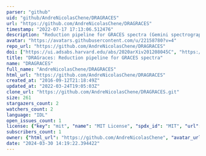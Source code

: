```yaml
---
parser: "github"
uid: "github/AndreNicolasChene/DRAGRACES"
url: "https://github.com/AndreNicolasChene/DRAGRACES"
timestamp: "2022-07-17 17:13:06.512476"
description: "Reduction pipeline for GRACES spectra (Gemini spectrograph)"
avatar: "https://avatars.githubusercontent.com/u/22158780?v=4"
repo_url: "https://github.com/AndreNicolasChene/DRAGRACES"
doi: ["https://ui.adsabs.harvard.edu/abs/2020arXiv201208045C", "https://ui.adsabs.harvard.edu/abs/2020ascl.soft12024C/abstract"]
title: "DRAGraces: Reduction pipeline for GRACES spectra"
name: "DRAGRACES"
full_name: "AndreNicolasChene/DRAGRACES"
html_url: "https://github.com/AndreNicolasChene/DRAGRACES"
created_at: "2016-09-12T21:18:49Z"
updated_at: "2022-03-24T19:05:03Z"
clone_url: "https://github.com/AndreNicolasChene/DRAGRACES.git"
size: 261
stargazers_count: 2
watchers_count: 2
language: "IDL"
open_issues_count: 1
license: {"key": "mit", "name": "MIT License", "spdx_id": "MIT", "url": "https://api.github.com/licenses/mit", "node_id": "MDc6TGljZW5zZTEz"}
subscribers_count: 1
owner: {"html_url": "https://github.com/AndreNicolasChene", "avatar_url": "https://avatars.githubusercontent.com/u/22158780?v=4", "login": "AndreNicolasChene", "type": "User"}
date: "2024-03-30 14:19:22.394422"
---
```

